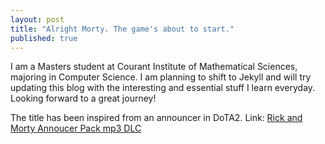 ```yaml
---
layout: post
title: "Alright Morty. The game's about to start."
published: true
---
```

I am a Masters student at Courant Institute of Mathematical Sciences, majoring in Computer Science. I am planning to shift to Jekyll and will try updating this blog with the interesting and essential stuff I learn everyday. Looking forward to a great journey!

The title has been inspired from an announcer in DoTA2. Link: [Rick and Morty Annoucer Pack mp3 DLC](https://dota2.gamepedia.com/media/dota2.gamepedia.com/7/74/Dlc_rick_and_morty_announcer_about_to_start_03.mp3)
